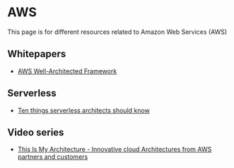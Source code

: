 # AWS

This page is for different resources related to Amazon Web Services (AWS)

## Whitepapers

- [AWS Well-Architected Framework](https://d1.awsstatic.com/whitepapers/architecture/AWS_Well-Architected_Framework.pdf)

## Serverless

- [Ten things serverless architects should know](https://aws.amazon.com/blogs/architecture/ten-things-serverless-architects-should-know/)

## Video series

- [This Is My Architecture - Innovative cloud Architectures from AWS partners and customers](https://aws.amazon.com/this-is-my-architecture/)
